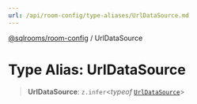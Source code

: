 ```yaml
---
url: /api/room-config/type-aliases/UrlDataSource.md
---
```

[@sqlrooms/room-config](../index.md) / UrlDataSource

# Type Alias: UrlDataSource

> **UrlDataSource**: `z.infer`<*typeof* [`UrlDataSource`](../variables/UrlDataSource.md)>
